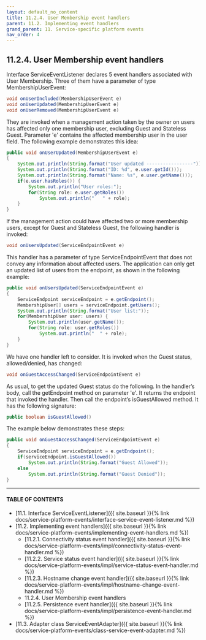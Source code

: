 ```yaml
---
layout: default_no_content
title: 11.2.4. User Membership event handlers
parent: 11.2. Implementing event handlers
grand_parent: 11. Service-specific platform events
nav_order: 4
---
```


## 11.2.4. User Membership event handlers

Interface <span class="datatype">ServiceEventListener</span> declares 5 event handlers associated with User Membership. Three of them have a parameter of type <span class="datatype">MembershipUserEvent</span>:
```java
void onUserIncluded(MembershipUserEvent e)
void onUserUpdated(MembershipUserEvent e)
void onUserRemoved(MembershipUserEvent e)
```
They are invoked when a management action taken by the owner on users has affected only one membership user, excluding Guest and Stateless Guest. Parameter 'e' contains the affected membership user in the <span class="field">user</span> field. The following example demonstrates this idea:
```java
public void onUserUpdated(MembershipUserEvent e)
{
    System.out.println(String.format("User updated -----------------"));
    System.out.println(String.format("ID: %d", e.user.getId()));
    System.out.println(String.format("Name: %s", e.user.getName()));
    if(e.user.hasRoles()) {
        System.out.println("User roles:");
        for(String role: e.user.getRoles()) 
            System.out.println("   " + role);
    }
}
```

If the management action could have affected two or more membership users, except for Guest and Stateless Guest, the following handler is invoked:
```java
void onUsersUpdated(ServiceEndpointEvent e)
```
This handler has a parameter of type <span class="datatype">ServiceEndpointEvent</span> that does not convey any information about affected users. The application can only get an updated list of users from the endpoint, as shown in the following example:
```java
public void onUsersUpdated(ServiceEndpointEvent e)
{
    ServiceEndpoint serviceEndpoint = e.getEndpoint();
    MembershipUser[] users = serviceEndpoint.getUsers();
    System.out.println(String.format("User list:"));    
    for(MembershipUser user: users) {
        System.out.println(user.getName());
        for(String role: user.getRoles()) 
            System.out.println("  " + role);
    }
}
```

We have one handler left to consider. It is invoked when the Guest status, allowed/denied, has changed:
```java
void onGuestAccessChanged(ServiceEndpointEvent e)
```

As usual, to get the updated Guest status do the following. In the handler’s body, call the <span class="method">getEndpoint</span> method on parameter 'e'. It returns the endpoint that invoked the handler. Then call the endpoint’s <span class="method">isGuestAllowed</span> method. It has the following signature:
```java
public boolean isGuestAllowed()
```

The example below demonstrates these steps:
```java
public void onGuestAccessChanged(ServiceEndpointEvent e)
{					
    ServiceEndpoint serviceEndpoint = e.getEndpoint();
    if(serviceEndpoint.isGuestAllowed())
        System.out.println(String.format("Guest Allowed"));
    else
        System.out.println(String.format("Guest Denied"));	
}
```

---
#### TABLE OF CONTENTS
* [11.1. Interface ServiceEventListener]({{ site.baseurl }}{% link docs/service-platform-events/interface-service-event-listener.md %})
* [11.2. Implementing event handlers]({{ site.baseurl }}{% link docs/service-platform-events/implementing-event-handlers.md %})
	* [11.2.1. Connectivity status event handler]({{ site.baseurl }}{% link docs/service-platform-events/impl/connectivity-status-event-handler.md %})
	* [11.2.2. Service status event handler]({{ site.baseurl }}{% link docs/service-platform-events/impl/service-status-event-handler.md %})
	* [11.2.3. Hostname change event handler]({{ site.baseurl }}{% link docs/service-platform-events/impl/hostname-change-event-handler.md %})
	* 11.2.4. User Membership event handlers
	* [11.2.5. Persistence event handler]({{ site.baseurl }}{% link docs/service-platform-events/impl/persistence-event-handler.md %})
* [11.3. Adapter class ServiceEventAdapter]({{ site.baseurl }}{% link docs/service-platform-events/class-service-event-adapter.md %})